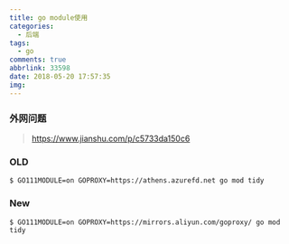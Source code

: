 ```yaml
---
title: go module使用
categories:
  - 后端
tags:
  - go
comments: true
abbrlink: 33598
date: 2018-05-20 17:57:35
img:
---
```


### 外网问题
> https://www.jianshu.com/p/c5733da150c6 

### OLD
```
$ GO111MODULE=on GOPROXY=https://athens.azurefd.net go mod tidy
```

### New
```
$ GO111MODULE=on GOPROXY=https://mirrors.aliyun.com/goproxy/ go mod tidy
```
